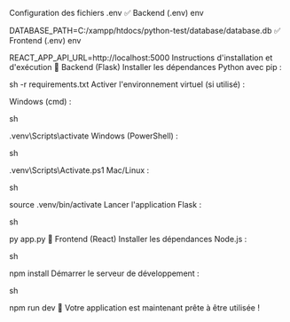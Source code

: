 Configuration des fichiers .env
✅ Backend (.env)
env

DATABASE_PATH=C:/xampp/htdocs/python-test/database/database.db
✅ Frontend (.env)
env

REACT_APP_API_URL=http://localhost:5000
Instructions d'installation et d'exécution
🔹 Backend (Flask)
Installer les dépendances Python avec pip :

sh
 -r requirements.txt
Activer l'environnement virtuel (si utilisé) :

Windows (cmd) :

sh

.venv\Scripts\activate
Windows (PowerShell) :

sh

.venv\Scripts\Activate.ps1
Mac/Linux :

sh

source .venv/bin/activate
Lancer l'application Flask :

sh

py app.py
🔹 Frontend (React)
Installer les dépendances Node.js :

sh

npm install
Démarrer le serveur de développement :

sh

npm run dev
🚀 Votre application est maintenant prête à être utilisée !
